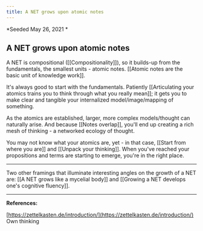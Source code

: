 ```yaml
---
title: A NET grows upon atomic notes
---
```


*Seeded May 26, 2021 *
## A NET grows upon atomic notes

A NET is compositional ([[Compositionality]]), so it builds-up from the fundamentals, the smallest units - atomic notes. [[Atomic notes are the basic unit of knowledge work]]. 

It's always good to start with the fundamentals. Patiently [[Articulating your atomics trains you to think through what you really mean]]; it gets you to make clear and tangible your internalized model/image/mapping of something. 

As the atomics are established, larger, more complex models/thought can naturally arise. And because [[Notes overlap]], you'll end up creating a rich mesh of thinking - a networked ecology of thought. 

You may not know what your atomics are, yet - in that case, [[Start from where you are]] and [[Unpack your thinking]]. When you've reached your propositions and terms are starting to emerge, you're in the right place.

---
Two other framings that illuminate interesting angles on the growth of a NET are: [[A NET grows like a mycelial body]] and [[Growing a NET develops one's cognitive fluency]].

---
**References:**  

[https://zettelkasten.de/introduction/](https://zettelkasten.de/introduction/)
Own thinking